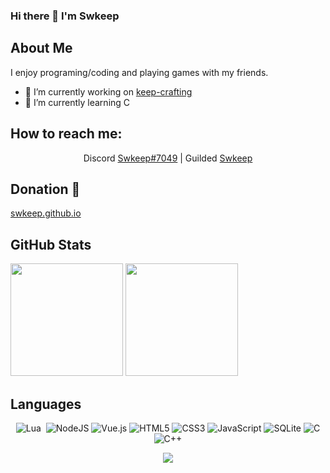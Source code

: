 ### Hi there 👋 I'm Swkeep

## About Me
I enjoy programing/coding and playing games with my friends.<br>

- 🔭 I’m currently working on [keep-crafting](https://github.com/swkeep/keep-crafting)
- 🌱 I’m currently learning C

##  How to reach me: 
<div align="center">

 Discord [Swkeep#7049](https://discord.com/users/414402575778185227) | Guilded [Swkeep](https://www.guilded.gg/u/swkeep)

</div>

## Donation 👋
<p align="center">

[swkeep.github.io](https://swkeep.github.io/)
  
</p>
  
## GitHub Stats
<p align="left">
  <img height="180rem" max-width="49%" src="https://github-readme-stats.vercel.app/api?username=swkeep&theme=radical&show_icons=true&hide_border=true"/>
  <img height="180rem" max-width="49%" src="https://github-readme-stats-eight-theta.vercel.app/api/top-langs/?username=swkeep&theme=radical&langs_count=10&hide_border=true"/>
</a>
</p>

## Languages


<div align="center">
  
![Lua](https://img.shields.io/badge/lua-%232C2D72.svg?style=for-the-badge&logo=lua&logoColor=white)&nbsp;
![NodeJS](https://img.shields.io/badge/node.js-6DA55F?style=for-the-badge&logo=node.js&logoColor=white)
![Vue.js](https://img.shields.io/badge/vuejs-%2335495e.svg?style=for-the-badge&logo=vuedotjs&logoColor=%234FC08D)
![HTML5](https://img.shields.io/badge/html5-%23E34F26.svg?style=for-the-badge&logo=html5&logoColor=white)
![CSS3](https://img.shields.io/badge/css3-%231572B6.svg?style=for-the-badge&logo=css3&logoColor=white)
![JavaScript](https://img.shields.io/badge/javascript-%23323330.svg?style=for-the-badge&logo=javascript&logoColor=%23F7DF1E)
![SQLite](https://img.shields.io/badge/sqlite-%2307405e.svg?style=for-the-badge&logo=sqlite&logoColor=white)
![C](https://img.shields.io/badge/c-%2300599C.svg?style=for-the-badge&logo=c&logoColor=white)
![C++](https://img.shields.io/badge/c++-%2300599C.svg?style=for-the-badge&logo=c%2B%2B&logoColor=white)

</div>

<div align="center">
 
![](https://komarev.com/ghpvc/?username=swkeep&label=PROFILE+VIEWS)
 
</div>

